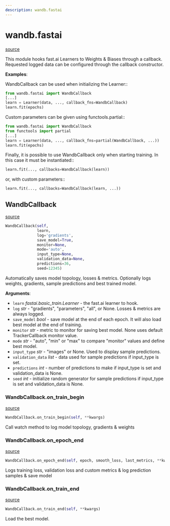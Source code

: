 ```yaml
---
description: wandb.fastai
---
```


# wandb.fastai
[source](https://github.com/wandb/client/blob/master/wandb/fastai/__init__.py#L0)

This module hooks fast.ai Learners to Weights & Biases through a callback.
Requested logged data can be configured through the callback constructor.

**Examples**:

 WandbCallback can be used when initializing the Learner::
 
```python
from wandb.fastai import WandbCallback
[...]
learn = Learner(data, ..., callback_fns=WandbCallback)
learn.fit(epochs)
```
 
 Custom parameters can be given using functools.partial::
 
```python
from wandb.fastai import WandbCallback
from functools import partial
[...]
learn = Learner(data, ..., callback_fns=partial(WandbCallback, ...))
learn.fit(epochs)
```
 
 Finally, it is possible to use WandbCallback only when starting training. In this case it must be instantiated::
 
```python
learn.fit(..., callbacks=WandbCallback(learn))
```
 
 or, with custom parameters::
 
```python
learn.fit(..., callbacks=WandbCallback(learn, ...))
```
 

## WandbCallback
[source](https://github.com/wandb/client/blob/master/wandb/fastai/__init__.py#L51)
```python
WandbCallback(self,
              learn,
              log='gradients',
              save_model=True,
              monitor=None,
              mode='auto',
              input_type=None,
              validation_data=None,
              predictions=36,
              seed=12345)
```

Automatically saves model topology, losses & metrics. Optionally logs weights, gradients, sample predictions and best trained model.

**Arguments**:

- `learn` _fastai.basic_train.Learner_ - the fast.ai learner to hook.
- `log` _str_ - "gradients", "parameters", "all", or None. Losses & metrics are always logged.
- `save_model` _bool_ - save model at the end of each epoch. It will also load best model at the end of training.
- `monitor` _str_ - metric to monitor for saving best model. None uses default TrackerCallback monitor value.
- `mode` _str_ - "auto", "min" or "max" to compare "monitor" values and define best model.
- `input_type` _str_ - "images" or None. Used to display sample predictions.
- `validation_data` _list_ - data used for sample predictions if input_type is set.
- `predictions` _int_ - number of predictions to make if input_type is set and validation_data is None.
- `seed` _int_ - initialize random generator for sample predictions if input_type is set and validation_data is None.
 

### WandbCallback.on_train_begin
[source](https://github.com/wandb/client/blob/master/wandb/fastai/__init__.py#L109)
```python
WandbCallback.on_train_begin(self, **kwargs)
```
Call watch method to log model topology, gradients & weights

### WandbCallback.on_epoch_end
[source](https://github.com/wandb/client/blob/master/wandb/fastai/__init__.py#L122)
```python
WandbCallback.on_epoch_end(self, epoch, smooth_loss, last_metrics, **kwargs)
```
Logs training loss, validation loss and custom metrics & log prediction samples & save model

### WandbCallback.on_train_end
[source](https://github.com/wandb/client/blob/master/wandb/fastai/__init__.py#L159)
```python
WandbCallback.on_train_end(self, **kwargs)
```
Load the best model.
